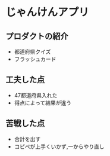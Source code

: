 # じゃんけんアプリ

## プロダクトの紹介
 - 都道府県クイズ
 - フラッシュカード

## 工夫した点
 - 47都道府県入れた
 - 得点によって結果が違う

## 苦戦した点
 - 合計を出す
 - コピペが上手くいかず,一からやり直し